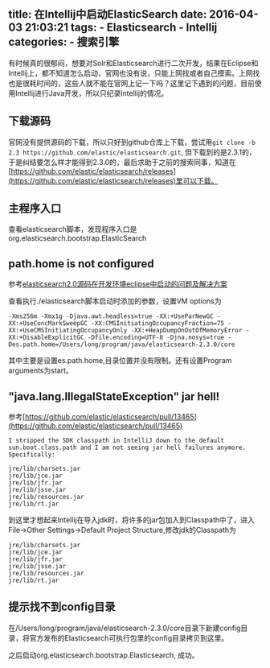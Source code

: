 title: 在Intellij中启动ElasticSearch
date: 2016-04-03 21:03:21
tags: 
    - Elasticsearch
    - Intellij
categories:
    - 搜索引擎
---
有时候真的很郁闷，想要对Solr和Elasticsearch进行二次开发，结果在Eclipse和Intellij上，都不知道怎么启动，官网也没有说，只能上网找或者自己摸索。上网找也是很耗时间的，这些人就不能在官网上记一下吗？这里记下遇到的问题，目前使用Intellij进行Java开发，所以只纪录Intellij的情况。

## 下载源码
官网没有提供源码的下载，所以只好到github仓库上下载，尝试用`git clone -b 2.3 https://github.com/elastic/elasticsearch.git`, 但下载到的是2.3.1的，于是纠结要怎么样才能得到2.3.0的，最后求助于之前的搜索同事，知道在[https://github.com/elastic/elasticsearch/releases](https://github.com/elastic/elasticsearch/releases)里可以下载。

## 主程序入口
查看elasticsearch脚本，发现程序入口是org.elasticsearch.bootstrap.ElasticSearch

## path.home is not configured

参考[elasticsearch2.0源码在开发环境eclipse中启动的问题及解决方案](http://blog.csdn.net/jianjun200607/article/details/49821813#reply)

查看执行./elasticsearch脚本启动时添加的参数，设置VM options为
```
-Xms256m -Xmx1g -Djava.awt.headless=true -XX:+UseParNewGC -XX:+UseConcMarkSweepGC -XX:CMSInitiatingOccupancyFraction=75 -XX:+UseCMSInitiatingOccupancyOnly -XX:+HeapDumpOnOutOfMemoryError -XX:+DisableExplicitGC -Dfile.encoding=UTF-8 -Djna.nosys=true -Des.path.home=/Users/long/program/java/elasticsearch-2.3.0/core
```
其中主要是设置es.path.home,目录位置并没有限制。还有设置Program arguments为start。


## "java.lang.IllegalStateException" jar hell!

参考[https://github.com/elastic/elasticsearch/pull/13465](https://github.com/elastic/elasticsearch/pull/13465)

```
I stripped the SDK classpath in IntelliJ down to the default sun.boot.class.path and I am not seeing jar hell failures anymore. Specifically:

jre/lib/charsets.jar
jre/lib/jce.jar
jre/lib/jfr.jar
jre/lib/jsse.jar
jre/lib/resources.jar
jre/lib/rt.jar
```
到这里才想起来Intellij在导入jdk时，将许多的jar包加入到Classpath中了，进入File->Other Settings->Default Project Structure,修改jdk的Classpath为
```
jre/lib/charsets.jar
jre/lib/jce.jar
jre/lib/jfr.jar
jre/lib/jsse.jar
jre/lib/resources.jar
jre/lib/rt.jar
```
## 提示找不到config目录
在/Users/long/program/java/elasticsearch-2.3.0/core目录下新建config目录，将官方发布的Elasticsearch可执行包里的config目录拷贝到这里。

之后启动org.elasticsearch.bootstrap.Elasticsearch, 成功。
